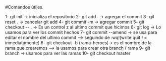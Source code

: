 #Comandos útiles.

1- git init -> inicializa el repositorio
2- git add . -> agregar el commit
3- git reset . -> cancelar git add
4- git commit -m -> agregar commit
5- git checkout -- . -> Es un  control z al ultimo commit que hicimos
6- git log -> Lo usamos para ver los commit hechos
7- git commit --amend -> se usa para editar el nombre del ultimo commit --> seguindo de :wq!(write quit ! = inmediatamente)
8- git checkout -b (rama-heroes)-> es el nombre de la rama que crearemos --> la usamos para crear otra branch / rama
9- git branch -> usamos para ver las ramas
10- git checkout master